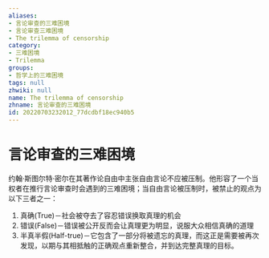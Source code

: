 ```yaml
---
aliases:
- 言论审查的三难困境
- 言论审查三难困境
- The trilemma of censorship
category:
- 三难困境
- Trilemma
groups:
- 哲学上的三难困境
tags: null
zhwiki: null
name: The trilemma of censorship
zhname: 言论审查的三难困境
id: 20220703232012_77dcdbf18ec940b5
---
```


# 言论审查的三难困境

约翰·斯图尔特·密尔在其著作论自由中主张自由言论不应被压制。他形容了一个当权者在推行言论审查时会遇到的三难困境；当自由言论被压制时，被禁止的观点为以下三者之一：

1. 真确(True)－社会被夺去了容忍错误换取真理的机会
2. 错误(False)－错误被公开反而会让真理更为明显，说服大众相信真确的道理
3. 半真半假(Half-true)－它包含了一部分将被遗忘的真理，而这正是需要被再次发现，以期与其相抵触的正确观点重新整合，并到达完整真理的目标。
